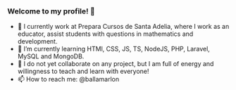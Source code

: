 ### Welcome to my profile! 👋

- 🔭 I currently work at Prepara Cursos de Santa Adelia, where I work as an educator, assist students with questions in mathematics and development.
- 🌱 I’m currently learning HTMl, CSS, JS, TS, NodeJS, PHP, Laravel, MySQL and MongoDB. 
- 👯 I do not yet collaborate on any project, but I am full of energy and willingness to teach and learn with everyone!
- 📫 How to reach me: @ballamarlon 

